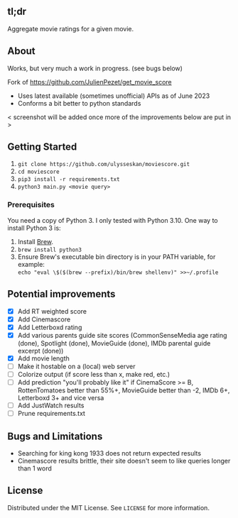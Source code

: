 ## tl;dr
Aggregate movie ratings for a given movie.

## About
Works, but very much a work in progress.  (see bugs below)

Fork of https://github.com/JulienPezet/get_movie_score
- Uses latest available (sometimes unofficial) APIs as of June 2023
- Conforms a bit better to python standards

< screenshot will be added once more of the improvements below are put in >

## Getting Started

1. ```git clone https://github.com/ulysseskan/moviescore.git```
2. ```cd moviescore```
3. ```pip3 install -r requirements.txt```
4. ```python3 main.py <movie query>```

### Prerequisites

You need a copy of Python 3.  I only tested with Python 3.10.  One way to install Python 3 is:

1. Install [Brew](https://brew.sh).
2. ```brew install python3```
3. Ensure Brew's executable bin directory is in your PATH variable, for example:<br>
```echo "eval \$($(brew --prefix)/bin/brew shellenv)" >>~/.profile```

## Potential improvements

- [x] Add RT weighted score
- [x] Add Cinemascore
- [x] Add Letterboxd rating
- [x] Add various parents guide site scores (CommonSenseMedia age rating (done), Spotlight (done), MovieGuide (done), IMDb parental guide excerpt (done))
- [x] Add movie length
- [ ] Make it hostable on a (local) web server
- [ ] Colorize output (if score less than x, make red, etc.)
- [ ] Add prediction "you'll probably like it" if CinemaScore >= B, RottenTomatoes better than 55%+, MovieGuide better than -2, IMDb 6+, Letterboxd 3+ and vice versa
- [ ] Add JustWatch results
- [ ] Prune requirements.txt

## Bugs and Limitations

- Searching for king kong 1933 does not return expected results
- Cinemascore results brittle, their site doesn't seem to like queries longer than 1 word

## License

Distributed under the MIT License. See `LICENSE` for more information.
